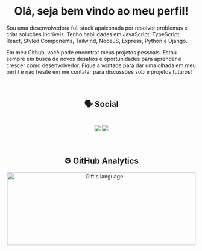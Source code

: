 <div align="center">

# Olá, seja bem vindo ao meu perfil!
</div>

Sou uma desenvolvedora full stack apaixonada por resolver problemas e criar soluções incríveis. Tenho habilidades em JavaScript, TypeScript, React, Styled Components, Tailwind, NodeJS, Express, Python e Django. 

Em meu Github, você pode encontrar meus projetos pessoais. Estou sempre em busca de novos desafios e oportunidades para aprender e crescer como desenvolvedor. Fique à vontade para dar uma olhada em meu perfil e não hesite em me contatar para discussões sobre projetos futuros!
<br>
<br>
<br>
<div align="center">
 
## 🗣️ Social
 
<br>
  <a href = "mailto:andressalsmenezes@gmail.com"><img src="https://img.shields.io/badge/-Gmail-%23333?style=for-the-badge&logo=gmail&logoColor=red" target="_blank"></a>
  <a href="https://www.linkedin.com/in/andressalsmenezes/" target="_blank"><img src="https://img.shields.io/badge/-LinkedIn-%230077B5?style=for-the-badge&logo=linkedin&logoColor=white" target="_blank"></a> 
  
</div>
<br>
<br>
<div align="center" >
 
 

##  ⚙️ GitHub Analytics

 <div>
  <img align="center" src="https://github-readme-stats.vercel.app/api/top-langs?username=AndressaLSMenezes&langs_count=10&show_icons=true&locale=en&layout=compact&theme=tokyonight" alt="Gift's language" height="192px"  width="500px"/>
</div>


  <!-- <a href="https://github.com/AndressaLSMenezes">
  <img height="180em" width="49%" src="https://github-readme-stats.vercel.app/api?username=AndressaLSMenezes&show_icons=true&theme=tokyonight&include_all_commits=true&count_private=true"/>
  <img height="180em" width="49%" src="https://github-readme-stats.vercel.app/api/top-langs/?username=AndressaLSMenezes&layout=compact&langs_count=7&theme=tokyonight"/> -->
   
